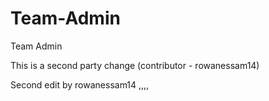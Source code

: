 # Team-Admin
Team Admin

This is a second party change (contributor - rowanessam14)

Second edit by rowanessam14
,,,,
